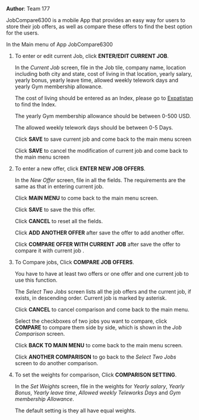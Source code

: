 **Author**: Team 177

JobCompare6300 is a mobile App that provides an easy way for users to store their job offers, as well as compare these offers to find the best option for the users.

In the Main menu of App JobCompare6300

1. To enter or edit current Job, click **ENTER/EDIT CURRENT JOB**.
   
   In the *Current Job* screen, file in the Job tile, company name, location including both city and state, 
   cost of living in that location, yearly salary, yearly bonus, yearly leave time, 
   allowed weekly telework days and yearly Gym membership allowance. 
   
   The cost of living should be entered as an Index, please go to [Expatistan](https://www.expatistan.com/cost-of-living/index/north-america) to find the Index. 
    
   The yearly Gym membership allowance should be between 0-500 USD. 
   
   The allowed weekly telework days should be between 0-5 Days.
   
   Click **SAVE** to save current job and come back to the main menu screen 
   
   Click **SAVE** to cancel the modification of current job and come back to the main menu screen
   
2. To enter a new offer, click **ENTER NEW JOB OFFERS**.

   In the *New Offer* screen, file in all the fields. The requirements are the same as that in entering current job.

   Click **MAIN MENU** to come back to the main menu screen.

   Click **SAVE** to save the this offer.
   
   Click **CANCEL** to reset all the fields.

   Click **ADD ANOTHER OFFER** after save the offer to add another offer.

   Click **COMPARE OFFER WITH CURRENT JOB** after save the offer to compare it with current job .

3. To Compare jobs, Click **COMPARE JOB OFFERS**. 

   You have to have at least two offers or one offer and one current job to use this function.

   The *Select Two Jobs* screen lists all the job offers and the current job, if exists, in descending order. Current job is marked by asterisk.

   Click **CANCEL** to cancel comparison and come back to the main menu.

   Select the checkboxes of two jobs you want to compare, click **COMPARE** to compare them side by side, which is shown in the *Job Comparison* screen.

   Click **BACK TO MAIN MENU** to come back to the main menu screen.

   Click **ANOTHER COMPARISON** to go back to the *Select Two Jobs* screen to do another comparison.


4. To set the weights for comparison, Click **COMPARISON SETTING**.

   In the *Set Weights* screen, file in the weights for *Yearly salary*, *Yearly Bonus*, *Yearly leave time*, 
   *Allowed weekly Teleworks Days* and *Gym membership Allowance*.

   The default setting is they all have equal weights.

